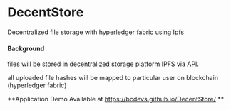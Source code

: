 # DecentStore
Decentralized file storage with hyperledger fabric using Ipfs

#### Background

files will be stored in decentralized storage platform IPFS via API.

all uploaded file hashes will be mapped to particular user on blockchain (hyperledger fabric)



**Application Demo Available at https://bcdevs.github.io/DecentStore/ **
